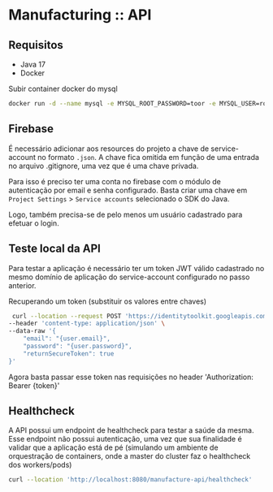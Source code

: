 # Manufacturing :: API

## Requisitos

- Java 17
- Docker

Subir container docker do mysql

````bash
docker run -d --name mysql -e MYSQL_ROOT_PASSWORD=toor -e MYSQL_USER=root -p 3306:3306 mysql:8.0.20 
````

## Firebase

É necessário adicionar aos resources do projeto a chave de service-account no formato `.json`.
A chave fica omitida em função de uma entrada no arquivo .gitignore, uma vez que é uma chave privada.

Para isso é preciso ter uma conta no firebase com o módulo de autenticação por email e senha configurado.
Basta criar uma chave em `Project Settings` > `Service accounts` selecionado o SDK do Java.

Logo, também precisa-se de pelo menos um usuário cadastrado para efetuar o login.

## Teste local da API

Para testar a aplicação é necessário ter um token JWT válido cadastrado no mesmo domínio de aplicação do service-account configurado no passo anterior.

Recuperando um token (substituir os valores entre chaves)
````bash
 curl --location --request POST 'https://identitytoolkit.googleapis.com/v1/accounts:signInWithPassword?key={user-uid}' \
--header 'content-type: application/json' \
--data-raw '{
    "email": "{user.email}",
    "password": "{user.password}",
    "returnSecureToken": true
}'
````

Agora basta passar esse token nas requisições no header 'Authorization: Bearer {token}'

## Healthcheck

A API possui um endpoint de healthcheck para testar a saúde da mesma. Esse endpoint não possui autenticação, uma vez que sua finalidade é validar que a aplicação está de pé (simulando um ambiente de orquestração de containers, onde a master do cluster faz o healthcheck dos workers/pods)

````bash
curl --location 'http://localhost:8080/manufacture-api/healthcheck'
````